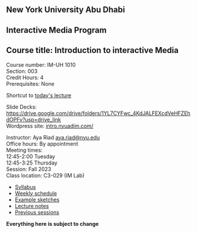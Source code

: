 ## New York University Abu Dhabi    
## Interactive Media Program    
## Course title: Introduction to interactive Media  
Course number: IM-UH 1010   
Section: 003   
Credit Hours: 4         
Prerequisites: None       

Shortcut to [today's lecture](lectureNotes.md/#todays-lecture)  

Slide Decks: https://drive.google.com/drive/folders/1YL7CYFwc_4KdJALFEXcdVeHFZEhdOPFv?usp=drive_link    
Wordpress site: [intro.nyuadim.com/](https://intro.nyuadim.com/)

Instructor: Aya Riad aya.riad@nyu.edu    
Office hours: By appointment  
Meeting times:    
	12:45-2:00 Tuesday  
	12:45-3:25 Thursday     
Session: Fall 2023  
Class location: C3-029 (IM Lab)  

- [Syllabus](https://intro.nyuadim.com/syllabus/)  
- [Weekly schedule](https://intro.nyuadim.com/)
- [Example sketches](https://editor.p5js.org/michaelshiloh/sketches)
- [Lecture notes](lectureNotes.md)
- [Previous sessions](previousSessions/previousSessions.md)

**Everything here is subject to change**

